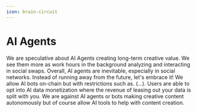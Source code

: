 ```yaml
---
icon: brain-circuit
---
```


# AI Agents

We are speculative about AI Agents creating long-term creative value. We see them more as work hours in the background analyzing and interacting in social swaps. Overall, AI agents are inevitable, especially in social networks. Instead of running away from the future, let's embrace it! We allow AI bots on-chain but with restrictions such as. (...). Users are able to opt into AI data monetization where the revenue of leasing out your data is split with you. We are against AI agents or bots making creative content autonomously but of course allow AI tools to help with content creation.
